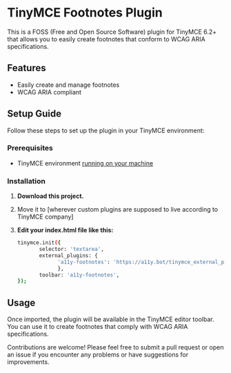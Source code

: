 # TinyMCE Footnotes Plugin

This is a FOSS (Free and Open Source Software) plugin for TinyMCE 6.2+ that allows you to easily create footnotes that conform to WCAG ARIA specifications.

## Features

- Easily create and manage footnotes
- WCAG ARIA compliant

## Setup Guide

Follow these steps to set up the plugin in your TinyMCE environment:

### Prerequisites

- TinyMCE environment [running on your machine](https://www.tiny.cloud/docs/tinymce/latest/installation/)

### Installation

1. **Download this project.**
2. Move it to [wherever custom plugins are supposed to live according to TinyMCE company]
3. **Edit your index.html file like this:**

   ```bash
   tinymce.init({
          selector: 'textarea',
          external_plugins: {
                'a11y-footnotes': 'https://a11y.bot/tinymce_external_plugins/[fix this...]/plugin.min.js'
                },
          toolbar: 'a11y-footnotes',
   });

## Usage
Once imported, the plugin will be available in the TinyMCE editor toolbar. You can use it to create footnotes that comply with WCAG ARIA specifications.


Contributions are welcome! Please feel free to submit a pull request or open an issue if you encounter any problems or have suggestions for improvements.
